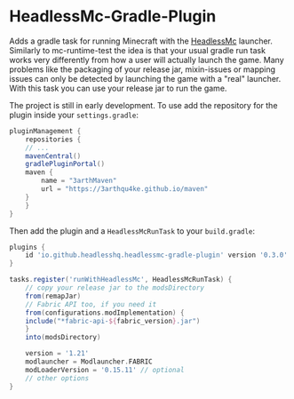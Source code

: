 # HeadlessMc-Gradle-Plugin

Adds a gradle task for running Minecraft with the [HeadlessMc](https://github.com/3arthqu4ke/headlessmc) launcher.
Similarly to mc-runtime-test the idea is that your usual gradle run task
works very differently from how a user will actually launch the game.
Many problems like the packaging of your release jar, mixin-issues
or mapping issues can only be detected by launching the game with a "real" launcher.
With this task you can use your release jar to run the game.

The project is still in early development.
To use add the repository for the plugin inside your `settings.gradle`:

```groovy
pluginManagement {
    repositories {
	// ...
	mavenCentral()
	gradlePluginPortal()
	maven {
	    name = "3arthMaven"
	    url = "https://3arthqu4ke.github.io/maven"
	}
    }
}
```

Then add the plugin and a `HeadlessMcRunTask` to your `build.gradle`:

```groovy
plugins {
    id 'io.github.headlesshq.headlessmc-gradle-plugin' version '0.3.0'
}

tasks.register('runWithHeadlessMc', HeadlessMcRunTask) {
    // copy your release jar to the modsDirectory
    from(remapJar)
    // Fabric API too, if you need it
    from(configurations.modImplementation) {
	include("*fabric-api-${fabric_version}.jar")
    }
    into(modsDirectory)

    version = '1.21'
    modlauncher = Modlauncher.FABRIC
    modLoaderVersion = '0.15.11' // optional
    // other options
}
```

